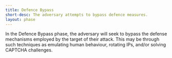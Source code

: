 ```yaml
---
title: Defence Bypass
short-desc: The adversary attempts to bypass defence measures.
layout: phase
---
```


<p>In the Defence Bypass phase, the adversary will seek to bypass the defense mechanisms employed by the target of their attack. This may be through such techniques as emulating human behaviour, rotating IPs, and/or solving CAPTCHA challenges.</p>

